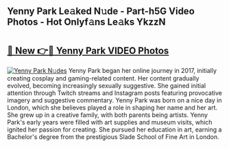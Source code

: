 ## Yenny Park Le𝚊ked N𝚞de - Part-h5G Video Photos - Hot Onlyf𝚊ns Le𝚊ks YkzzN

# <h2><a href="http://ac32982.deff.icu/?id=Yenny+Park">🔗 New 👉🔴 Yenny Park VIDEO Photos</a></h2>

[![Yenny Park N𝚞des](https://i.imgur.com/rIISA9y.gif)](http://ac32982.deff.icu/?id=Yenny+Park)
Yenny Park began her online journey in 2017, initially creating cosplay and gaming-related content. Her content gradually evolved, becoming increasingly sexually suggestive. She gained initial attention through Twitch streams and Instagram posts featuring provocative imagery and suggestive commentary. Yenny Park was born on a nice day in London, which she believes played a role in shaping her name and her art. She grew up in a creative family, with both parents being artists. Yenny Park's early years were filled with art supplies and museum visits, which ignited her passion for creating. She pursued her education in art, earning a Bachelor's degree from the prestigious Slade School of Fine Art in London.
